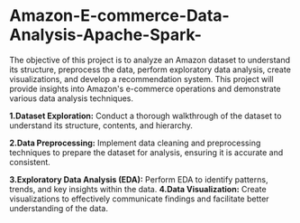 # Amazon-E-commerce-Data-Analysis-Apache-Spark-
The objective of this project is to analyze an Amazon dataset to understand its structure, preprocess the data, perform exploratory data analysis, create visualizations, and develop a recommendation system. This project will provide insights into Amazon's e-commerce operations and demonstrate various data analysis techniques.


**1.Dataset Exploration:** Conduct a thorough walkthrough of the dataset to understand its structure, contents, and hierarchy.

**2.Data Preprocessing:** Implement data cleaning and preprocessing techniques to prepare the dataset for analysis, ensuring it is accurate and consistent.

**3.Exploratory Data Analysis (EDA):** Perform EDA to identify patterns, trends, and key insights within the data.
**4.Data Visualization:** Create visualizations to effectively communicate findings and facilitate better understanding of the data.

